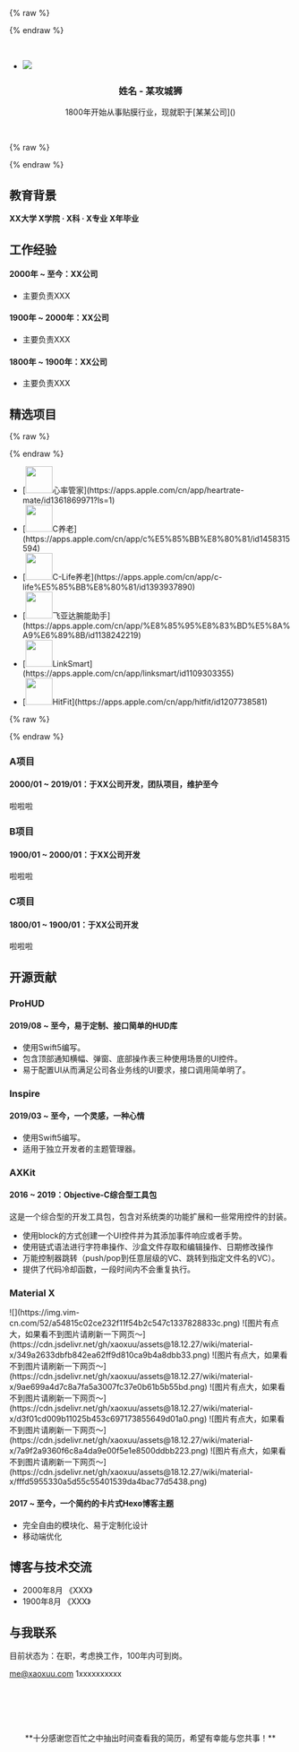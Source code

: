 {% raw %}<div class="style-example example">{% endraw %}

<br>

<ul class="pure circle center about"><li><img src="https://cdn.jsdelivr.net/gh/xaoxuu/assets@master/avatar/avatar.png"></li></ul>

<h3><b><center>姓名 - 某攻城狮</center></b></h3>

<center><p>1800年开始从事贴膜行业，现就职于[某某公司]()</p></center>

<br>

{% raw %}</div>{% endraw %}



## <i class="fas fa-user-graduate"></i> 教育背景

**XX大学 X学院 · X科 · X专业 X年毕业**


## <i class="fas fa-user-tie"></i> 工作经验


#### 2000年 ~ 至今：XX公司

* 主要负责XXX

#### 1900年 ~ 2000年：XX公司

* 主要负责XXX

#### 1800年 ~ 1900年：XX公司

* 主要负责XXX



## <i class="fas fa-award"></i> 精选项目

{% raw %}<div class="style-example example">{% endraw %}

<ul class="pure rounded"><li>[<img src="https://i.loli.net/2019/08/10/S4BJYfVdetnMj3l.png" width="48px">心率管家](https://apps.apple.com/cn/app/heartrate-mate/id1361869971?ls=1)</li>
<li>[<img src="https://i.loli.net/2019/08/10/9DTtOhEIV248JnM.jpg" width="48px">C养老](https://apps.apple.com/cn/app/c%E5%85%BB%E8%80%81/id1458315594)</li>
<li>[<img src="https://i.loli.net/2019/08/10/71rYMtDPnSVo3dj.jpg" width="48px">C-Life养老](https://apps.apple.com/cn/app/c-life%E5%85%BB%E8%80%81/id1393937890)</li>
<li>[<img src="https://i.loli.net/2019/08/10/SHcRozVJy1l5W72.jpg" width="48px">飞亚达腕能助手](https://apps.apple.com/cn/app/%E8%85%95%E8%83%BD%E5%8A%A9%E6%89%8B/id1138242219)</li>
<li>[<img src="https://i.loli.net/2019/08/10/s7hWrvSBFyNe9kc.jpg" width="48px">LinkSmart](https://apps.apple.com/cn/app/linksmart/id1109303355)</li>
<li>[<img src="https://i.loli.net/2019/08/10/y7aAwgPXvk4MYDu.jpg" width="48px">HitFit](https://apps.apple.com/cn/app/hitfit/id1207738581)</li></ul>

{% raw %}</div>{% endraw %}


### A项目

#### 2000/01 ~ 2019/01：于XX公司开发，团队项目，维护至今

啦啦啦

### B项目

#### 1900/01 ~ 2000/01：于XX公司开发

啦啦啦

### C项目

#### 1800/01 ~ 1900/01：于XX公司开发

啦啦啦

## <i class="fab fa-github"></i> 开源贡献

### ProHUD

#### 2019/08 ~ 至今，易于定制、接口简单的HUD库

* 使用Swift5编写。
* 包含顶部通知横幅、弹窗、底部操作表三种使用场景的UI控件。
* 易于配置UI从而满足公司各业务线的UI要求，接口调用简单明了。

### Inspire

#### 2019/03 ~ 至今，一个灵感，一种心情

* 使用Swift5编写。
* 适用于独立开发者的主题管理器。


### AXKit

#### 2016 ~ 2019：Objective-C综合型工具包

这是一个综合型的开发工具包，包含对系统类的功能扩展和一些常用控件的封装。

* 使用block的方式创建一个UI控件并为其添加事件响应或者手势。
* 使用链式语法进行字符串操作、沙盒文件存取和编辑操作、日期修改操作
* 万能控制器跳转（push/pop到任意层级的VC、跳转到指定文件名的VC）。
* 提供了代码冷却函数，一段时间内不会重复执行。


### Material X

<fancybox>
![](https://img.vim-cn.com/52/a54815c02ce232f11f54b2c547c1337828833c.png)
</fancybox>
<fancybox>
![图片有点大，如果看不到图片请刷新一下网页～](https://cdn.jsdelivr.net/gh/xaoxuu/assets@18.12.27/wiki/material-x/349a2633dbfb842ea62ff9d810ca9b4a8dbb33.png)
![图片有点大，如果看不到图片请刷新一下网页～](https://cdn.jsdelivr.net/gh/xaoxuu/assets@18.12.27/wiki/material-x/9ae699a4d7c8a7fa5a3007fc37e0b61b5b55bd.png)
![图片有点大，如果看不到图片请刷新一下网页～](https://cdn.jsdelivr.net/gh/xaoxuu/assets@18.12.27/wiki/material-x/d3f01cd009b11025b453c697173855649d01a0.png)
![图片有点大，如果看不到图片请刷新一下网页～](https://cdn.jsdelivr.net/gh/xaoxuu/assets@18.12.27/wiki/material-x/7a9f2a9360f6c8a4da9e00f5e1e8500ddbb223.png)
![图片有点大，如果看不到图片请刷新一下网页～](https://cdn.jsdelivr.net/gh/xaoxuu/assets@18.12.27/wiki/material-x/fffd5955330a5d55c55401539da4bac77d5438.png)
</fancybox>

#### 2017 ~ 至今，一个简约的卡片式Hexo博客主题

* 完全自由的模块化、易于定制化设计
* 移动端优化

## <i class="fas fa-comments"></i> 博客与技术交流


* 2000年8月 《XXX》
* 1900年8月 《XXX》


## <i class="fas fa-phone-alt"></i> 与我联系

目前状态为：在职，考虑换工作，100年内可到岗。

<i class="fas fa-envelope fa-fw"></i> me@xaoxuu.com
<i class="fas fa-phone-alt fa-fw"></i> 1xxxxxxxxxx

<br><br><br><br>
<center>**十分感谢您百忙之中抽出时间查看我的简历，希望有幸能与您共事！**</center>
